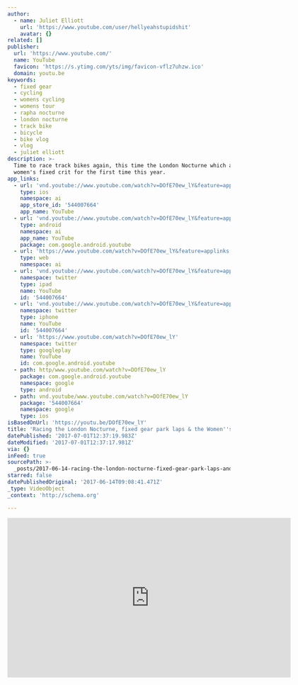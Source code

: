 ```yaml
---
author:
  - name: Juliet Elliott
    url: 'https://www.youtube.com/user/hellyeahstupidshit'
    avatar: {}
related: []
publisher:
  url: 'https://www.youtube.com/'
  name: YouTube
  favicon: 'https://s.ytimg.com/yts/img/favicon-vflz7uhzw.ico'
  domain: youtu.be
keywords:
  - fixed gear
  - cycling
  - womens cycling
  - womens tour
  - rapha nocturne
  - london nocturne
  - track bike
  - bicycle
  - bike vlog
  - vlog
  - juliet elliott
description: >-
  Time to race track bikes again, this time the London Nocturne which added a
  women's fixed crit for the first time this year.
app_links:
  - url: 'vnd.youtube://www.youtube.com/watch?v=DOfE70ew_lY&feature=applinks'
    type: ios
    namespace: ai
    app_store_id: '544007664'
    app_name: YouTube
  - url: 'vnd.youtube://www.youtube.com/watch?v=DOfE70ew_lY&feature=applinks'
    type: android
    namespace: ai
    app_name: YouTube
    package: com.google.android.youtube
  - url: 'https://www.youtube.com/watch?v=DOfE70ew_lY&feature=applinks'
    type: web
    namespace: ai
  - url: 'vnd.youtube://www.youtube.com/watch?v=DOfE70ew_lY&feature=applinks'
    namespace: twitter
    type: ipad
    name: YouTube
    id: '544007664'
  - url: 'vnd.youtube://www.youtube.com/watch?v=DOfE70ew_lY&feature=applinks'
    namespace: twitter
    type: iphone
    name: YouTube
    id: '544007664'
  - url: 'https://www.youtube.com/watch?v=DOfE70ew_lY'
    namespace: twitter
    type: googleplay
    name: YouTube
    id: com.google.android.youtube
  - path: http/www.youtube.com/watch?v=DOfE70ew_lY
    package: com.google.android.youtube
    namespace: google
    type: android
  - path: vnd.youtube/www.youtube.com/watch?v=DOfE70ew_lY
    package: '544007664'
    namespace: google
    type: ios
isBasedOnUrl: 'https://youtu.be/DOfE70ew_lY'
title: 'Racing the London Nocturne, fixed gear park laps & the Women''s Tour'
datePublished: '2017-07-01T12:37:19.983Z'
dateModified: '2017-07-01T12:37:17.981Z'
via: {}
inFeed: true
sourcePath: >-
  _posts/2017-06-14-racing-the-london-nocturne-fixed-gear-park-laps-and-the-women.md
starred: false
datePublishedOriginal: '2017-06-14T09:08:41.471Z'
_type: VideoObject
_context: 'http://schema.org'

---
```

<iframe src="https://cdn.embedly.com/widgets/media.html?src=https%3A%2F%2Fwww.youtube.com%2Fembed%2FDOfE70ew_lY%3Ffeature%3Doembed&amp;url=http%3A%2F%2Fwww.youtube.com%2Fwatch%3Fv%3DDOfE70ew_lY&amp;image=https%3A%2F%2Fi.ytimg.com%2Fvi%2FDOfE70ew_lY%2Fhqdefault.jpg&amp;key=a715cf41cc93453ca338d350cd26f87b&amp;type=text%2Fhtml&amp;schema=youtube" width="640" height="360" scrolling="no" frameborder="0" allowfullscreen="" style=""></iframe>